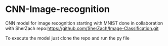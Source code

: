 # CNN-Image-recognition
CNN model for image recognition starting with MNIST
done in collaboration with SherZach repo:https://github.com/SherZach/Image-Classification.git


To execute the model just clone the repo and run the py file 
